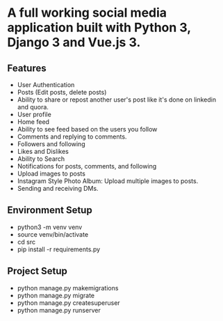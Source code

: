 # A full working social media application built with Python 3, Django 3 and Vue.js 3.
## Features

- User Authentication
- Posts (Edit posts, delete posts)
- Ability to share or repost another user's post like it's done on linkedin and quora.
- User profile
- Home feed
- Ability to see feed based on the users you follow
- Comments and replying to comments.
- Followers and following
- Likes and Dislikes
- Ability to Search
- Notifications for posts, comments, and following
- Upload images to posts
- Instagram Style Photo Album: Upload multiple images to posts.
- Sending and receiving DMs.

## Environment Setup

- python3 -m venv venv
- source venv/bin/activate
- cd src
- pip install -r requirements.py

## Project Setup

- python manage.py makemigrations
- python manage.py migrate
- python manage.py createsuperuser
- python manage.py runserver
